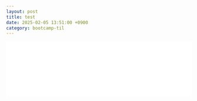 ```yaml
---
layout: post
title: test
date: 2025-02-05 13:51:00 +0900
category: bootcamp-til
---
```


<div style="width: 100%; overflow: hidden; ">
  <iframe id="myIframe" src="/web/album/index.html" width="100%" style="border:none; overflow-x: auto; "></iframe>
</div>

<script>
  // iframe 높이 조정 함수
  function resizeIframe() {

    var iframe = document.getElementById("myIframe");

    // `iframe` 이 제대로 로드되었는지 확인
    if (iframe && iframe.contentWindow && iframe.contentWindow.document.body) {
      // 내부 콘텐츠의 높이를 계산하여 `iframe` 의 높이를 맞춤
      iframe.style.height = iframe.contentWindow.document.body.scrollHeight + 20 + "px";
    }

  }

  // 타임스탬프 추가하여 `iframe` 의 src 갱신
  function updateIframeSource() {

    var iframe = document.getElementById("myIframe");

    var src = "/web/album/index.html"; // iframe의 원래 src 경로
    
    // 타임스탬프 추가하여 캐시를 방지
    iframe.src = src + "?t=" + new Date().getTime(); // 타임스탬프를 추가하여 최신 콘텐츠 불러오기
  }

  // 페이지 로드 후 iframe의 src를 업데이트하고 높이 자동 조정
  window.addEventListener('load', function() {

    updateIframeSource();  // 타임스탬프 추가하여 iframe 로드
    resizeIframe();  // 높이 자동 조정

  }); 

  // 창 크기 변화 시에도 높이를 재조정
  window.addEventListener("resize", resizeIframe); 

  // iframe이 로드되고 나면, 내부 내용에 대한 변경 사항을 감지
  var iframe = document.getElementById("myIframe"); 

  iframe.onload = function() {

    // `iframe` 이 로드되면 내부 동적 콘텐츠 변경 감지 시작
    var contentDocument = iframe.contentWindow.document;
    
    // MutationObserver 사용 - iframe 내의 동적 콘텐츠 변경 감지
    var observer = new MutationObserver(function() {
      resizeIframe();
    });

    observer.observe(contentDocument.body, {
      childList: true,        // 자식 요소가 추가/삭제될 때 감지
      subtree: true,          // 자식 요소 깊은 곳까지 감지
      characterData: true,    // 텍스트 변경도 감지
    });

  }; 
</script>